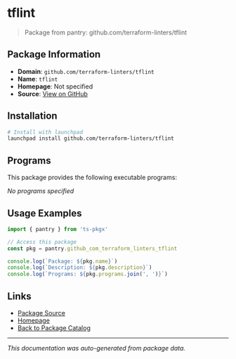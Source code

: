 # tflint

> Package from pantry: github.com/terraform-linters/tflint

## Package Information

- **Domain**: `github.com/terraform-linters/tflint`
- **Name**: `tflint`
- **Homepage**: Not specified
- **Source**: [View on GitHub](https://github.com/pkgxdev/pantry/tree/main/projects/github.com/terraform-linters/tflint/package.yml)

## Installation

```bash
# Install with launchpad
launchpad install github.com/terraform-linters/tflint
```

## Programs

This package provides the following executable programs:

*No programs specified*

## Usage Examples

```typescript
import { pantry } from 'ts-pkgx'

// Access this package
const pkg = pantry.github_com_terraform_linters_tflint

console.log(`Package: ${pkg.name}`)
console.log(`Description: ${pkg.description}`)
console.log(`Programs: ${pkg.programs.join(', ')}`)
```

## Links

- [Package Source](https://github.com/pkgxdev/pantry/tree/main/projects/github.com/terraform-linters/tflint/package.yml)
- [Homepage](#)
- [Back to Package Catalog](../package-catalog.md)

---

*This documentation was auto-generated from package data.*
